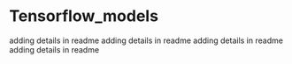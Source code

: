 # Tensorflow_models

adding details in readme
adding details in readme
adding details in readme
adding details in readme
